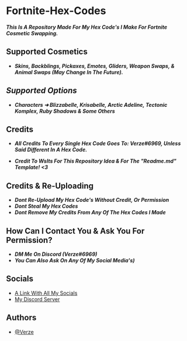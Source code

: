 # Fortnite-Hex-Codes
***This Is A Repository Made For My Hex Code's I Make For Fortnite Cosmetic Swapping.***





## **Supported Cosmetics**

- ***Skins, Backblings, Pickaxes, Emotes, Gliders, Weapon Swaps, & Animal Swaps (May Change In The Future).***

## ***Supported Options***

- ***Characters ➜ Blizzabelle, Krisabelle, Arctic Adeline, Tectonic Komplex, Ruby Shadows & Some Others***

## Credits

- ***All Credits To Every Single Hex Code Goes To: Verze#6969, Unless Said Different In A Hex Code.***

- ***Credit To Wslts For This Repository Idea & For The "Readme.md" Template! <3***


## **Credits & Re-Uploading**

- ***Dont Re-Upload My Hex Code's Without Credit, Or Permission***
- ***Dont Steal My Hex Codes***
- ***Dont Remove My Credits From Any Of The Hex Codes I Made***

## **How Can I Contact You & Ask You For Permission?**

- ***DM Me On Discord (Verze#6969)***
- ***You Can Also Ask On Any Of My Social Media's)***


## **Socials**

- [A Link With All My Socials](https://feds.lol/verze)
- [My Discord Server](https://discord.gg/HxD)

## Authors

- [@Verze](https://github.com/VerzeHxD)
